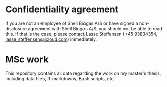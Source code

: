 # Confidentiality agreement
If you are not an employee of Shell Biogas A/S or have signed a non-disclosure agreement with Shell Biogas A/S, you should not be able to read this. If that is the case, please contact Lasse Steffensen (+45 93834354, lasse_steffensen@icloud.com) immediately.

# MSc work
This repository contains all data regarding the work on my master's thesis, including data files, R-markdowns, Bash scripts, etc. 
